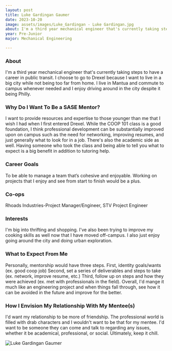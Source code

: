 ```yaml
---
layout: post
title: Luke Gardingan Gaumer 
date: 2023-10-20
image: assets/images/Luke_Gardingan - Luke Gardingan.jpg
about: I'm a third year mechanical engineer that's currently taking steps to have a career in public transit. I choose to go to Drexel because I want to live in a big city while not being too far from home. I live in Mantua and commute to campus whenever needed and I enjoy driving around in the city despite it being Philly. 
year: Pre-Junior
major: Mechanical Engineering

---
```


### About

I'm a third year mechanical engineer that's currently taking steps to have a career in public transit. I choose to go to Drexel because I want to live in a big city while not being too far from home. I live in Mantua and commute to campus whenever needed and I enjoy driving around in the city despite it being Philly. 

### Why Do I Want To Be a SASE Mentor?

I want to provide resources and expertise to those younger than me that I wish I had when I first entered Drexel. While the COOP 101 class is a good foundation, I think professional development can be substantially improved upon on campus such as the need for networking, improving resumes, and just generally what to look for in a job. There's also the academic side as well. Having someone who took the class and being able to tell you what to expect is a big benefit in addition to tutoring help. 

### Career Goals

To be able to manage a team that’s cohesive and enjoyable. Working on projects that I enjoy and see from start to finish would be a plus. 

### Co-ops

Rhoads Industries-Project Manager/Engineer, STV Project Engineer

### Interests

I'm big into thrifting and shopping. I've also been trying to improve my cooking skills as well now that I have moved off-campus. I also just enjoy going around the city and doing urban exploration. 

### What to Expect From Me

Personally, mentorship would have three steps. First, identity goals/wants (ex. good coop job) Second, set a series of deliverables and steps to take (ex. network, improve resume, etc.) Third, follow up on steps and how they were achieved (ex. met with professionals in the field). Overall, I'd mange it much like an engineering project and when things fall through, see how it can be avoided in the future and improve for the better.

### How I Envision My Relationship With My Mentee(s) 

I'd want my relationship to be more of friendship. The professional world is filled with drab characters and I wouldn't want to be that for my mentee. I'd want to be someone they can come and talk to regarding any issues, whether it be academical, professional, or social. Ultimately, keep it chill.

<div class="text-center my-5">
    <img src="https://sase-drexel.github.io/mentorship-2023/assets/images/Luke_Gardingan - Luke Gardingan.jpg" alt="Luke Gardingan Gaumer" class="rounded post-img" />
</div>
